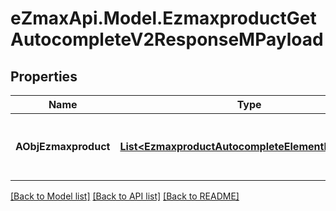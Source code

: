 
# eZmaxApi.Model.EzmaxproductGetAutocompleteV2ResponseMPayload

## Properties

Name | Type | Description | Notes
------------ | ------------- | ------------- | -------------
**AObjEzmaxproduct** | [**List&lt;EzmaxproductAutocompleteElementResponse&gt;**](EzmaxproductAutocompleteElementResponse.md) | An array of Ezmaxproduct autocomplete element response. | [optional] 

[[Back to Model list]](../README.md#documentation-for-models)
[[Back to API list]](../README.md#documentation-for-api-endpoints)
[[Back to README]](../README.md)

